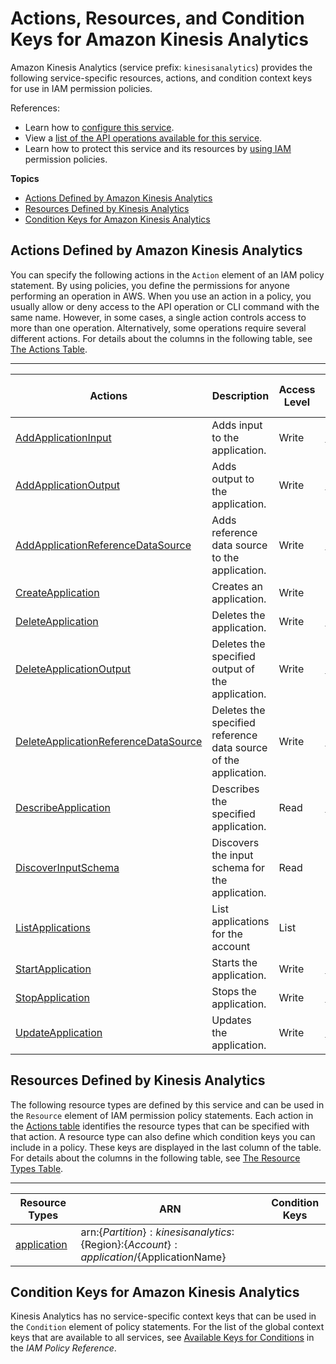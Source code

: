 # Actions, Resources, and Condition Keys for Amazon Kinesis Analytics<a name="list_amazonkinesisanalytics"></a>

Amazon Kinesis Analytics \(service prefix: `kinesisanalytics`\) provides the following service\-specific resources, actions, and condition context keys for use in IAM permission policies\.

References:
+ Learn how to [configure this service](http://docs.aws.amazon.com/kinesisanalytics/latest/dev/)\.
+ View a [list of the API operations available for this service](http://docs.aws.amazon.com/kinesisanalytics/latest/dev/)\.
+ Learn how to protect this service and its resources by [using IAM](http://docs.aws.amazon.com/kinesisanalytics/latest/dev/authentication-and-access-control.html) permission policies\.

**Topics**
+ [Actions Defined by Amazon Kinesis Analytics](#amazonkinesisanalytics-actions-as-permissions)
+ [Resources Defined by Kinesis Analytics](#amazonkinesisanalytics-resources-for-iam-policies)
+ [Condition Keys for Amazon Kinesis Analytics](#amazonkinesisanalytics-policy-keys)

## Actions Defined by Amazon Kinesis Analytics<a name="amazonkinesisanalytics-actions-as-permissions"></a>

You can specify the following actions in the `Action` element of an IAM policy statement\. By using policies, you define the permissions for anyone performing an operation in AWS\. When you use an action in a policy, you usually allow or deny access to the API operation or CLI command with the same name\. However, in some cases, a single action controls access to more than one operation\. Alternatively, some operations require several different actions\. For details about the columns in the following table, see [The Actions Table](reference_policies_actions-resources-contextkeys.md#actions_table)\.


****  

| Actions | Description | Access Level | Resource Types \(\*required\) | Condition Keys | Dependent Actions | 
| --- | --- | --- | --- | --- | --- | 
| [AddApplicationInput](http://docs.aws.amazon.com/kinesisanalytics/latest/dev/API_AddApplicationInput.html) | Adds input to the application\. | Write | [application\*](#amazonkinesisanalytics-application)  |  |  | 
| [AddApplicationOutput](http://docs.aws.amazon.com/kinesisanalytics/latest/dev/API_AddApplicationOutput.html) | Adds output to the application\. | Write | [application\*](#amazonkinesisanalytics-application)  |  |  | 
| [AddApplicationReferenceDataSource](http://docs.aws.amazon.com/kinesisanalytics/latest/dev/API_AddApplicationReferenceDataSource.html) | Adds reference data source to the application\. | Write | [application\*](#amazonkinesisanalytics-application)  |  |  | 
| [CreateApplication](http://docs.aws.amazon.com/kinesisanalytics/latest/dev/API_CreateApplication.html) | Creates an application\. | Write |  |  |  | 
| [DeleteApplication](http://docs.aws.amazon.com/kinesisanalytics/latest/dev/API_DeleteApplication.html) | Deletes the application\. | Write | [application\*](#amazonkinesisanalytics-application)  |  |  | 
| [DeleteApplicationOutput](http://docs.aws.amazon.com/kinesisanalytics/latest/dev/API_DeleteApplicationOutput.html) | Deletes the specified output of the application\. | Write | [application\*](#amazonkinesisanalytics-application)  |  |  | 
| [DeleteApplicationReferenceDataSource](http://docs.aws.amazon.com/kinesisanalytics/latest/dev/API_DeleteApplicationReferenceDataSource.html) | Deletes the specified reference data source of the application\. | Write | [application\*](#amazonkinesisanalytics-application)  |  |  | 
| [DescribeApplication](http://docs.aws.amazon.com/kinesisanalytics/latest/dev/API_DescribeApplication.html) | Describes the specified application\. | Read | [application\*](#amazonkinesisanalytics-application)  |  |  | 
| [DiscoverInputSchema](http://docs.aws.amazon.com/kinesisanalytics/latest/dev/API_DiscoverInputSchema.html) | Discovers the input schema for the application\. | Read |  |  |  | 
| [ListApplications](http://docs.aws.amazon.com/kinesisanalytics/latest/dev/API_ListApplications.html) | List applications for the account | List |  |  |  | 
| [StartApplication](http://docs.aws.amazon.com/kinesisanalytics/latest/dev/API_StartsApplication.html) | Starts the application\. | Write | [application\*](#amazonkinesisanalytics-application)  |  |  | 
| [StopApplication](http://docs.aws.amazon.com/kinesisanalytics/latest/dev/API_StopApplication.html) | Stops the application\. | Write | [application\*](#amazonkinesisanalytics-application)  |  |  | 
| [UpdateApplication](http://docs.aws.amazon.com/kinesisanalytics/latest/dev/API_UpdateApplication.html) | Updates the application\. | Write | [application\*](#amazonkinesisanalytics-application)  |  |  | 

## Resources Defined by Kinesis Analytics<a name="amazonkinesisanalytics-resources-for-iam-policies"></a>

The following resource types are defined by this service and can be used in the `Resource` element of IAM permission policy statements\. Each action in the [Actions table](#amazonkinesisanalytics-actions-as-permissions) identifies the resource types that can be specified with that action\. A resource type can also define which condition keys you can include in a policy\. These keys are displayed in the last column of the table\. For details about the columns in the following table, see [The Resource Types Table](reference_policies_actions-resources-contextkeys.md#resources_table)\.


****  

| Resource Types | ARN | Condition Keys | 
| --- | --- | --- | 
| [application](http://docs.aws.amazon.com/kinesisanalytics/latest/dev/how-it-works.html) | arn:$\{Partition\}:kinesisanalytics:$\{Region\}:$\{Account\}:application/$\{ApplicationName\} |  | 

## Condition Keys for Amazon Kinesis Analytics<a name="amazonkinesisanalytics-policy-keys"></a>

Kinesis Analytics has no service\-specific context keys that can be used in the `Condition` element of policy statements\. For the list of the global context keys that are available to all services, see [Available Keys for Conditions](http://docs.aws.amazon.com/IAM/latest/UserGuide/reference_policies_condition-keys.html#AvailableKeys) in the *IAM Policy Reference*\.